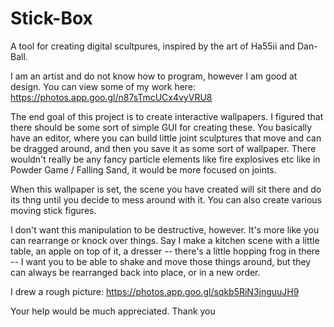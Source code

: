 # Stick-Box
A tool for creating digital scultpures, inspired by the art of Ha55ii and Dan-Ball.

I am an artist and do not know how to program, however I am good at design. You can
view some of my work here: https://photos.app.goo.gl/n87sTmcUCx4vyVRU8

The end goal of this project is to create interactive wallpapers. I figured that
there should be some sort of simple GUI for creating these. You basically have an
editor, where you can build little joint sculptures that move and can be dragged
around, and then you save it as some sort of wallpaper. There wouldn't really be
any fancy particle elements like fire explosives etc like in Powder Game / Falling
Sand, it would be more focused on joints.

When this wallpaper is set, the scene you have created will sit there and do its
thng until you decide to mess around with it. You can also create various moving
stick figures.

I don't want this manipulation to be destructive, however. It's more like you can
rearrange or knock over things. Say I make a kitchen scene with a little table,
an apple on top of it, a dresser -- there's a little hopping frog in there -- I
want you to be able to shake and move those things around, but they can always be
rearranged back into place, or in a new order.

I drew a rough picture: https://photos.app.goo.gl/sqkb5RiN3jnguuJH9

Your help would be much appreciated. Thank you
